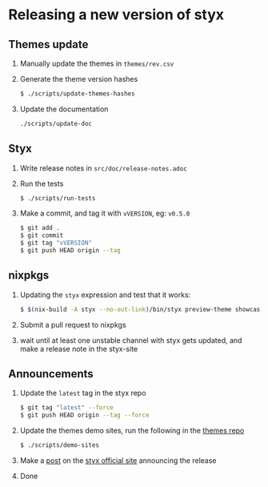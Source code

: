 # Releasing a new version of styx

## Themes update

1. Manually update the themes in `themes/rev.csv`

2. Generate the theme version hashes

    ```sh
    $ ./scripts/update-themes-hashes
    ```

3. Update the documentation

    ```sh
    ./scripts/update-doc
    ```


## Styx

1. Write release notes in `src/doc/release-notes.adoc`

2. Run the tests

    ```sh
    $ ./scripts/run-tests
    ```

3. Make a commit, and tag it with `vVERSION`, eg: `v0.5.0`

    ```sh
    $ git add .
    $ git commit
    $ git tag "vVERSION"
    $ git push HEAD origin --tag
    ```

## nixpkgs

1. Updating the `styx` expression and test that it works:

    ```sh
    $ $(nix-build -A styx --no-out-link)/bin/styx preview-theme showcase
    ```

2. Submit a pull request to nixpkgs

3. wait until at least one unstable channel with styx gets updated, and make a release note in the styx-site


## Announcements

1. Update the `latest` tag in the styx repo

    ```sh
    $ git tag "latest" --force
    $ git push HEAD origin --tag --force
    ```

2. Update the themes demo sites, run the following in the [themes repo](https://github.com/styx-static/themes)

    ```sh
    $ ./scripts/demo-sites
    ```

3. Make a [post](https://github.com/styx-static/styx-site/tree/master/posts) on the [styx official site](https://github.com/styx-static/styx-site) announcing the release

4. Done
